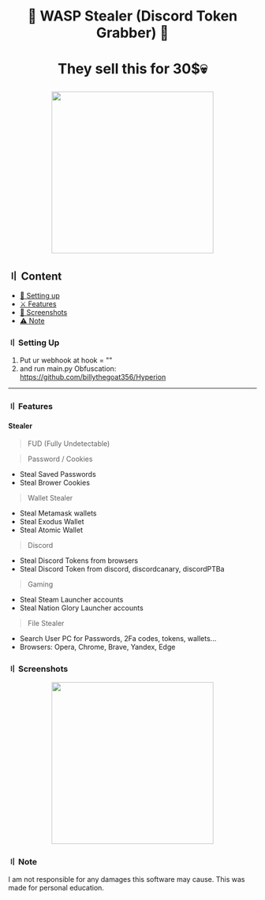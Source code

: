 <h1 align="center">
🐝 WASP Stealer (Discord Token Grabber) 🐝
<h1 align="center">
They sell this for 30$💀
<p align="center"> 
  <kbd>
<img src="https://cdn.discordapp.com/attachments/963114349877162004/992245751247806515/unknown.png" width="328"></img>
  </kbd>
</p>
  
## 〢 Content

- [📁 Setting up](#setup)
- [⚔️ Features](#features)
- [📸 Screenshots](#screenshot)
- [⚠️ Note](#note)

### 〢 Setting Up

1. Put ur webhook at hook = ""
2. and run main.py
Obfuscation: https://github.com/billythegoat356/Hyperion

<a id="features"></a>

---

### 〢 Features

#### Stealer

> FUD (Fully Undetectable)

> Password / Cookies
- Steal Saved Passwords
- Steal Brower Cookies

> Wallet Stealer
- Steal Metamask wallets
- Steal Exodus Wallet
- Steal Atomic Wallet

> Discord
- Steal Discord Tokens from browsers
- Steal Discord Token from discord, discordcanary, discordPTBa

> Gaming
- Steal Steam Launcher accounts
- Steal Nation Glory Launcher accounts

> File Stealer
- Search User PC for Passwords, 2Fa codes, tokens, wallets...
- Browsers: Opera, Chrome, Brave, Yandex, Edge

### 〢 Screenshots

<p align="center"> 
  <kbd>
<img src="https://cdn.discordapp.com/attachments/1022924956356591707/1023191911147778138/3346914e-af8e-4193-a534-9ffc72137323.png" width="328"></img>
  </kbd>
</p>

### 〢 Note

I am not responsible for any damages this software may cause. This was made for personal education.
